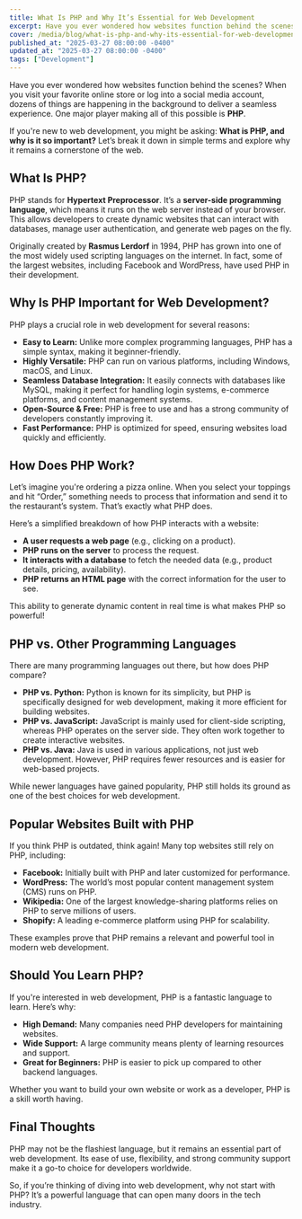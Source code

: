 ```yaml
---
title: What Is PHP and Why It’s Essential for Web Development
excerpt: Have you ever wondered how websites function behind the scenes? When you visit your favorite online store or log into a...
cover: /media/blog/what-is-php-and-why-its-essential-for-web-development/cover.webp
published_at: "2025-03-27 08:00:00 -0400"
updated_at: "2025-03-27 08:00:00 -0400"
tags: ["Development"]
---
```


Have you ever wondered how websites function behind the scenes? When you visit your favorite online store or log into a social media account, dozens of things are happening in the background to deliver a seamless experience. One major player making all of this possible is <strong>PHP</strong>.

If you're new to web development, you might be asking: <strong>What is PHP, and why is it so important?</strong> Let’s break it down in simple terms and explore why it remains a cornerstone of the web.

## What Is PHP?

PHP stands for <strong>Hypertext Preprocessor</strong>. It’s a <strong>server-side programming language</strong>, which means it runs on the web server instead of your browser. This allows developers to create dynamic websites that can interact with databases, manage user authentication, and generate web pages on the fly.

Originally created by <strong>Rasmus Lerdorf</strong> in 1994, PHP has grown into one of the most widely used scripting languages on the internet. In fact, some of the largest websites, including Facebook and WordPress, have used PHP in their development.

## Why Is PHP Important for Web Development?

PHP plays a crucial role in web development for several reasons:

<ul>
    <li><strong>Easy to Learn:</strong> Unlike more complex programming languages, PHP has a simple syntax, making it beginner-friendly.</li>
    <li><strong>Highly Versatile:</strong> PHP can run on various platforms, including Windows, macOS, and Linux.</li>
    <li><strong>Seamless Database Integration:</strong> It easily connects with databases like MySQL, making it perfect for handling login systems, e-commerce platforms, and content management systems.</li>
    <li><strong>Open-Source & Free:</strong> PHP is free to use and has a strong community of developers constantly improving it.</li>
    <li><strong>Fast Performance:</strong> PHP is optimized for speed, ensuring websites load quickly and efficiently.</li>
</ul>

## How Does PHP Work?

Let’s imagine you're ordering a pizza online. When you select your toppings and hit “Order,” something needs to process that information and send it to the restaurant’s system. That’s exactly what PHP does.

Here’s a simplified breakdown of how PHP interacts with a website:

<ul>
    <li><strong>A user requests a web page</strong> (e.g., clicking on a product).</li>
    <li><strong>PHP runs on the server</strong> to process the request.</li>
    <li><strong>It interacts with a database</strong> to fetch the needed data (e.g., product details, pricing, availability).</li>
    <li><strong>PHP returns an HTML page</strong> with the correct information for the user to see.</li>
</ul>

This ability to generate dynamic content in real time is what makes PHP so powerful!

## PHP vs. Other Programming Languages

There are many programming languages out there, but how does PHP compare?

<ul>
    <li><strong>PHP vs. Python:</strong> Python is known for its simplicity, but PHP is specifically designed for web development, making it more efficient for building websites.</li>
    <li><strong>PHP vs. JavaScript:</strong> JavaScript is mainly used for client-side scripting, whereas PHP operates on the server side. They often work together to create interactive websites.</li>
    <li><strong>PHP vs. Java:</strong> Java is used in various applications, not just web development. However, PHP requires fewer resources and is easier for web-based projects.</li>
</ul>

While newer languages have gained popularity, PHP still holds its ground as one of the best choices for web development.

## Popular Websites Built with PHP

If you think PHP is outdated, think again! Many top websites still rely on PHP, including:

<ul>
    <li><strong>Facebook:</strong> Initially built with PHP and later customized for performance.</li>
    <li><strong>WordPress:</strong> The world’s most popular content management system (CMS) runs on PHP.</li>
    <li><strong>Wikipedia:</strong> One of the largest knowledge-sharing platforms relies on PHP to serve millions of users.</li>
    <li><strong>Shopify:</strong> A leading e-commerce platform using PHP for scalability.</li>
</ul>

These examples prove that PHP remains a relevant and powerful tool in modern web development.

## Should You Learn PHP?

If you're interested in web development, PHP is a fantastic language to learn. Here’s why:

<ul>
    <li><strong>High Demand:</strong> Many companies need PHP developers for maintaining websites.</li>
    <li><strong>Wide Support:</strong> A large community means plenty of learning resources and support.</li>
    <li><strong>Great for Beginners:</strong> PHP is easier to pick up compared to other backend languages.</li>
</ul>

Whether you want to build your own website or work as a developer, PHP is a skill worth having.

## Final Thoughts

PHP may not be the flashiest language, but it remains an essential part of web development. Its ease of use, flexibility, and strong community support make it a go-to choice for developers worldwide.

So, if you’re thinking of diving into web development, why not start with PHP? It’s a powerful language that can open many doors in the tech industry.
